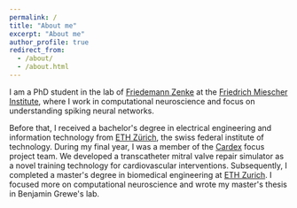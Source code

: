 ```yaml
---
permalink: /
title: "About me"
excerpt: "About me"
author_profile: true
redirect_from: 
  - /about/
  - /about.html
---
```


I am a PhD student in the lab of [Friedemann Zenke](https://zenkelab.org) at the [Friedrich Miescher Institute](https://fmi.ch), where I work in computational neuroscience and focus on understanding spiking neural networks.  

Before that, I received a bachelor's degree in electrical engineering and information technology from [ETH Zürich](https://ee.ethz.ch/de/), the swiss federal institute of technology. During my final year, I was a member of the [Cardex](https://cardex.ethz.ch/) focus project team. We developed a transcatheter mitral valve repair simulator as a novel training technology for cardiovascular interventions.
Subsequently, I completed a master's degree in biomedical engineering at [ETH Zurich](https://ee.ethz.ch/de/). I focused more on computational neuroscience and wrote my master's thesis in Benjamin Grewe's lab.